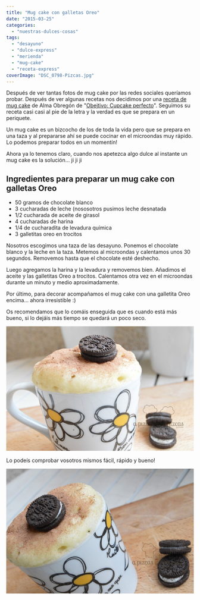 ```yaml
---
title: "Mug cake con galletas Oreo"
date: "2015-03-25"
categories:
  - "nuestras-dulces-cosas"
tags:
  - "desayuno"
  - "dulce-express"
  - "merienda"
  - "mug-cake"
  - "receta-express"
coverImage: "DSC_0798-Pizcas.jpg"
---
```


Después de ver tantas fotos de mug cake por las redes sociales queríamos probar. Después de ver algunas recetas nos decidimos por una [receta de mug cake](http://www.objetivocupcake.com/2015/02/oreo-mug-cake.html "Mug cake de oreo de Objetivo Cupcake perfecto") de Alma Obregón de "[Obejtivo: Cupcake perfecto](http://www.objetivocupcake.com/ "Objetivo Cupcake perfecto")". Seguimos su receta casi casi al pie de la letra y la verdad es que se prepara en un periquete.

Un mug cake es un bizcocho de los de toda la vida pero que se prepara en una taza y al prepararse ahí se puede cocinar en el microondas muy rápido. Lo podemos preparar todos en un momentín!

Ahora ya lo tenemos claro, cuando nos apetezca algo dulce al instante un mug cake es la solución... ji ji ji

## Ingredientes para preparar un mug cake con galletas Oreo

- 50 gramos de chocolate blanco
- 3 cucharadas de leche (nososotros pusimos leche desnatada
- 1/2 cucharada de aceite de girasol
- 4 cucharadas de harina
- 1/4 de cucharadita de levadura química
- 3 galletitas oreo en trocitos

Nosotros escogimos una taza de las desayuno. Ponemos el chocolate blanco y la leche en la taza. Metemos al microondas y calentamos unos 30 segundos. Removemos hasta que el chocolate esté deshecho.

Luego agregamos la harina y la levadura y removemos bien. Añadimos el aceite y las galletitas Oreo a trocitos. Calentamos otra vez en el microondas durante un minuto y medio aproximadamente.

Por último, para decorar acompañamos el mug cake con una galletita Oreo encima... ahora irresistible :)

Os recomendamos que lo comáis enseguida que es cuando está más bueno, si lo dejáis más tiempo se quedará un poco seco.

![Mug cake con galletas Oreo](images/DSC_0790-Pizcas.jpg)

Lo podeís comprobar vosotros mismos fácil, rápido y bueno!

![Y en un pis pas mug cake listo para merendar](images/DSC_0798-Pizcas.jpg)
